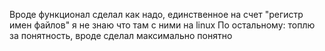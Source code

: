 Вроде функционал сделал как надо, единственное на счет "регистр имен файлов" я не знаю что там с ними на linux
По остальному: топлю за понятность, вроде сделал максимально понятно
